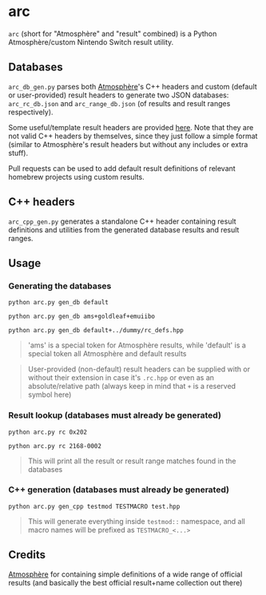 # arc

`arc` (short for "Atmosphère" and "result" combined) is a Python Atmosphère/custom Nintendo Switch result utility.

## Databases

`arc_db_gen.py` parses both [Atmosphère](https://github.com/Atmosphere-NX/Atmosphere)'s C++ headers and custom (default or user-provided) result headers to generate two JSON databases: `arc_rc_db.json` and `arc_range_db.json` (of results and result ranges respectively).

Some useful/template result headers are provided [here](default_rc_hpps). Note that they are not valid C++ headers by themselves, since they just follow a simple format (similar to Atmosphère's result headers but without any includes or extra stuff).

Pull requests can be used to add default result definitions of relevant homebrew projects using custom results.

## C++ headers

`arc_cpp_gen.py` generates a standalone C++ header containing result definitions and utilities from the generated database results and result ranges.

## Usage

### Generating the databases

`python arc.py gen_db default`

`python arc.py gen_db ams+goldleaf+emuiibo`

`python arc.py gen_db default+../dummy/rc_defs.hpp`

> 'ams' is a special token for Atmosphère results, while 'default' is a special token all Atmosphère and default results

> User-provided (non-default) result headers can be supplied with or without their extension in case it's `.rc.hpp` or even as an absolute/relative path (always keep in mind that `+` is a reserved symbol here)

### Result lookup (databases must already be generated)

`python arc.py rc 0x202`

`python arc.py rc 2168-0002`

> This will print all the result or result range matches found in the databases

### C++ generation (databases must already be generated)

`python arc.py gen_cpp testmod TESTMACRO test.hpp`

> This will generate everything inside `testmod::` namespace, and all macro names will be prefixed as `TESTMACRO_<...>`

## Credits

[Atmosphère](https://github.com/Atmosphere-NX/Atmosphere) for containing simple definitions of a wide range of official results (and basically the best official result+name collection out there)
